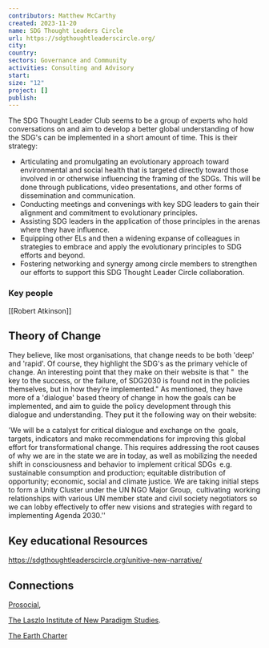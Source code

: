 ```yaml
---
contributors: Matthew McCarthy
created: 2023-11-20
name: SDG Thought Leaders Circle
url: https://sdgthoughtleaderscircle.org/
city: 
country: 
sectors: Governance and Community
activities: Consulting and Advisory
start: 
size: "12"
project: []
publish:
---
```



The SDG Thought Leader Club seems to be a group of experts who hold conversations on and aim to develop a better global understanding of how the SDG's can be implemented in a short amount of time. This is their strategy:

- Articulating and promulgating an evolutionary approach toward environmental and social health that is targeted directly toward those involved in or otherwise influencing the framing of the SDGs. This will be done through publications, video presentations, and other forms of dissemination and communication.
- Conducting meetings and convenings with key SDG leaders to gain their alignment and commitment to evolutionary principles.
- Assisting SDG leaders in the application of those principles in the arenas where they have influence.
- Equipping other ELs and then a widening expanse of colleagues in strategies to embrace and apply the evolutionary principles to SDG efforts and beyond.
- Fostering networking and synergy among circle members to strengthen our efforts to support this SDG Thought Leader Circle collaboration.

### Key people 

[[Robert Atkinson]]

## Theory of Change 

They believe, like most organisations, that change needs to be both 'deep' and 'rapid'. Of course, they highlight the SDG's as the primary vehicle of change. An interesting point that they make on their website is that "  the key to the success, or the failure, of SDG2030 is found not in the policies themselves, but in how they’re implemented." As mentioned, they have more of a 'dialogue' based theory of change in how the goals can be implemented, and aim to guide the policy development through this dialogue and understanding. They put it the following way on their website: 

'We will be a catalyst for critical dialogue and exchange on the  goals, targets, indicators and make recommendations for improving this global effort for transformational change. This requires addressing the root causes of why we are in the state we are in today, as well as mobilizing the needed shift in consciousness and behavior to implement critical SDGs  e.g. sustainable consumption and production; equitable distribution of opportunity; economic, social and climate justice. We are taking initial steps to form a Unity Cluster under the UN NGO Major Group,  cultivating  working relationships with various UN member state and civil society negotiators so we can lobby effectively to offer new visions and strategies with regard to implementing Agenda 2030.''

## Key educational Resources 

https://sdgthoughtleaderscircle.org/unitive-new-narrative/

## Connections 

[Prosocial](https://www.prosocial.world/the-science), 

[The Laszlo Institute of New Paradigm Studies](https://thelaszloinstitute.com/). 

[The Earth Charter](http://earthcharter.org/discover/the-earth-charter/)
